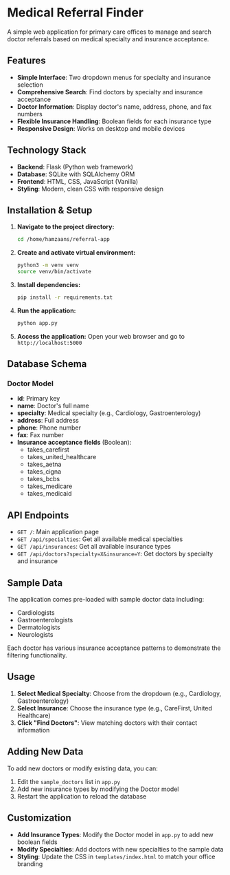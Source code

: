 # Medical Referral Finder

A simple web application for primary care offices to manage and search doctor referrals based on medical specialty and insurance acceptance.

## Features

- **Simple Interface**: Two dropdown menus for specialty and insurance selection
- **Comprehensive Search**: Find doctors by specialty and insurance acceptance
- **Doctor Information**: Display doctor's name, address, phone, and fax numbers
- **Flexible Insurance Handling**: Boolean fields for each insurance type
- **Responsive Design**: Works on desktop and mobile devices

## Technology Stack

- **Backend**: Flask (Python web framework)
- **Database**: SQLite with SQLAlchemy ORM
- **Frontend**: HTML, CSS, JavaScript (Vanilla)
- **Styling**: Modern, clean CSS with responsive design

## Installation & Setup

1. **Navigate to the project directory:**
   ```bash
   cd /home/hamzaans/referral-app
   ```

2. **Create and activate virtual environment:**
   ```bash
   python3 -m venv venv
   source venv/bin/activate
   ```

3. **Install dependencies:**
   ```bash
   pip install -r requirements.txt
   ```

4. **Run the application:**
   ```bash
   python app.py
   ```

5. **Access the application:**
   Open your web browser and go to `http://localhost:5000`

## Database Schema

### Doctor Model
- **id**: Primary key
- **name**: Doctor's full name
- **specialty**: Medical specialty (e.g., Cardiology, Gastroenterology)
- **address**: Full address
- **phone**: Phone number
- **fax**: Fax number
- **Insurance acceptance fields** (Boolean):
  - takes_carefirst
  - takes_united_healthcare
  - takes_aetna
  - takes_cigna
  - takes_bcbs
  - takes_medicare
  - takes_medicaid

## API Endpoints

- `GET /`: Main application page
- `GET /api/specialties`: Get all available medical specialties
- `GET /api/insurances`: Get all available insurance types
- `GET /api/doctors?specialty=X&insurance=Y`: Get doctors by specialty and insurance

## Sample Data

The application comes pre-loaded with sample doctor data including:
- Cardiologists
- Gastroenterologists
- Dermatologists
- Neurologists

Each doctor has various insurance acceptance patterns to demonstrate the filtering functionality.

## Usage

1. **Select Medical Specialty**: Choose from the dropdown (e.g., Cardiology, Gastroenterology)
2. **Select Insurance**: Choose the insurance type (e.g., CareFirst, United Healthcare)
3. **Click "Find Doctors"**: View matching doctors with their contact information

## Adding New Data

To add new doctors or modify existing data, you can:
1. Edit the `sample_doctors` list in `app.py`
2. Add new insurance types by modifying the Doctor model
3. Restart the application to reload the database

## Customization

- **Add Insurance Types**: Modify the Doctor model in `app.py` to add new boolean fields
- **Modify Specialties**: Add doctors with new specialties to the sample data
- **Styling**: Update the CSS in `templates/index.html` to match your office branding
